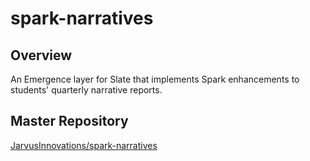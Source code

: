 # spark-narratives

## Overview
An Emergence layer for Slate that implements Spark enhancements to students' quarterly narrative reports.

## Master Repository
[JarvusInnovations/spark-narratives](https://github.com/JarvusInnovations/spark-narratives)